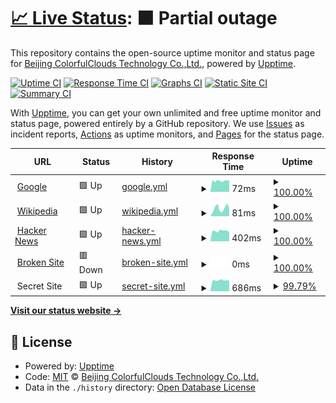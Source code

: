 # [📈 Live Status](https://caiyunapp.github.io/caiyun-weather-service-status): <!--live status--> **🟧 Partial outage**

This repository contains the open-source uptime monitor and status page for [Beijing ColorfulClouds Technology Co.,Ltd.](http://caiyunapp.com), powered by [Upptime](https://github.com/upptime/upptime).

[![Uptime CI](https://github.com/koj-co/upptime/workflows/Uptime%20CI/badge.svg)](https://github.com/koj-co/upptime/actions?query=workflow%3A%22Uptime+CI%22)
[![Response Time CI](https://github.com/koj-co/upptime/workflows/Response%20Time%20CI/badge.svg)](https://github.com/koj-co/upptime/actions?query=workflow%3A%22Response+Time+CI%22)
[![Graphs CI](https://github.com/koj-co/upptime/workflows/Graphs%20CI/badge.svg)](https://github.com/koj-co/upptime/actions?query=workflow%3A%22Graphs+CI%22)
[![Static Site CI](https://github.com/koj-co/upptime/workflows/Static%20Site%20CI/badge.svg)](https://github.com/koj-co/upptime/actions?query=workflow%3A%22Static+Site+CI%22)
[![Summary CI](https://github.com/koj-co/upptime/workflows/Summary%20CI/badge.svg)](https://github.com/koj-co/upptime/actions?query=workflow%3A%22Summary+CI%22)

With [Upptime](https://upptime.js.org), you can get your own unlimited and free uptime monitor and status page, powered entirely by a GitHub repository. We use [Issues](https://github.com/caiyunapp/caiyun-weather-service-status/issues) as incident reports, [Actions](https://github.com/caiyunapp/caiyun-weather-service-status/actions) as uptime monitors, and [Pages](https://caiyunapp.github.io/caiyun-weather-service-status) for the status page.

<!--start: status pages-->
<!-- This summary is generated by Upptime (https://github.com/upptime/upptime) -->
<!-- Do not edit this manually, your changes will be overwritten -->
<!-- prettier-ignore -->
| URL | Status | History | Response Time | Uptime |
| --- | ------ | ------- | ------------- | ------ |
| <img alt="" src="https://favicons.githubusercontent.com/www.google.com" height="13"> [Google](https://www.google.com) | 🟩 Up | [google.yml](https://github.com/caiyunapp/caiyun-weather-service-status/commits/master/history/google.yml) | <details><summary><img alt="Response time graph" src="./graphs/google/response-time-week.png" height="20"> 72ms</summary><br><a href="https://caiyunapp.github.io/caiyun-weather-service-status/history/google"><img alt="Response time 72" src="https://img.shields.io/endpoint?url=https%3A%2F%2Fraw.githubusercontent.com%2Fcaiyunapp%2Fcaiyun-weather-service-status%2Fmaster%2Fapi%2Fgoogle%2Fresponse-time.json"></a><br><a href="https://caiyunapp.github.io/caiyun-weather-service-status/history/google"><img alt="24-hour response time 89" src="https://img.shields.io/endpoint?url=https%3A%2F%2Fraw.githubusercontent.com%2Fcaiyunapp%2Fcaiyun-weather-service-status%2Fmaster%2Fapi%2Fgoogle%2Fresponse-time-day.json"></a><br><a href="https://caiyunapp.github.io/caiyun-weather-service-status/history/google"><img alt="7-day response time 72" src="https://img.shields.io/endpoint?url=https%3A%2F%2Fraw.githubusercontent.com%2Fcaiyunapp%2Fcaiyun-weather-service-status%2Fmaster%2Fapi%2Fgoogle%2Fresponse-time-week.json"></a><br><a href="https://caiyunapp.github.io/caiyun-weather-service-status/history/google"><img alt="30-day response time 72" src="https://img.shields.io/endpoint?url=https%3A%2F%2Fraw.githubusercontent.com%2Fcaiyunapp%2Fcaiyun-weather-service-status%2Fmaster%2Fapi%2Fgoogle%2Fresponse-time-month.json"></a><br><a href="https://caiyunapp.github.io/caiyun-weather-service-status/history/google"><img alt="1-year response time 72" src="https://img.shields.io/endpoint?url=https%3A%2F%2Fraw.githubusercontent.com%2Fcaiyunapp%2Fcaiyun-weather-service-status%2Fmaster%2Fapi%2Fgoogle%2Fresponse-time-year.json"></a></details> | <details><summary><a href="https://caiyunapp.github.io/caiyun-weather-service-status/history/google">100.00%</a></summary><a href="https://caiyunapp.github.io/caiyun-weather-service-status/history/google"><img alt="All-time uptime 100.00%" src="https://img.shields.io/endpoint?url=https%3A%2F%2Fraw.githubusercontent.com%2Fcaiyunapp%2Fcaiyun-weather-service-status%2Fmaster%2Fapi%2Fgoogle%2Fuptime.json"></a><br><a href="https://caiyunapp.github.io/caiyun-weather-service-status/history/google"><img alt="24-hour uptime 100.00%" src="https://img.shields.io/endpoint?url=https%3A%2F%2Fraw.githubusercontent.com%2Fcaiyunapp%2Fcaiyun-weather-service-status%2Fmaster%2Fapi%2Fgoogle%2Fuptime-day.json"></a><br><a href="https://caiyunapp.github.io/caiyun-weather-service-status/history/google"><img alt="7-day uptime 100.00%" src="https://img.shields.io/endpoint?url=https%3A%2F%2Fraw.githubusercontent.com%2Fcaiyunapp%2Fcaiyun-weather-service-status%2Fmaster%2Fapi%2Fgoogle%2Fuptime-week.json"></a><br><a href="https://caiyunapp.github.io/caiyun-weather-service-status/history/google"><img alt="30-day uptime 100.00%" src="https://img.shields.io/endpoint?url=https%3A%2F%2Fraw.githubusercontent.com%2Fcaiyunapp%2Fcaiyun-weather-service-status%2Fmaster%2Fapi%2Fgoogle%2Fuptime-month.json"></a><br><a href="https://caiyunapp.github.io/caiyun-weather-service-status/history/google"><img alt="1-year uptime 100.00%" src="https://img.shields.io/endpoint?url=https%3A%2F%2Fraw.githubusercontent.com%2Fcaiyunapp%2Fcaiyun-weather-service-status%2Fmaster%2Fapi%2Fgoogle%2Fuptime-year.json"></a></details>
| <img alt="" src="https://favicons.githubusercontent.com/en.wikipedia.org" height="13"> [Wikipedia](https://en.wikipedia.org) | 🟩 Up | [wikipedia.yml](https://github.com/caiyunapp/caiyun-weather-service-status/commits/master/history/wikipedia.yml) | <details><summary><img alt="Response time graph" src="./graphs/wikipedia/response-time-week.png" height="20"> 81ms</summary><br><a href="https://caiyunapp.github.io/caiyun-weather-service-status/history/wikipedia"><img alt="Response time 81" src="https://img.shields.io/endpoint?url=https%3A%2F%2Fraw.githubusercontent.com%2Fcaiyunapp%2Fcaiyun-weather-service-status%2Fmaster%2Fapi%2Fwikipedia%2Fresponse-time.json"></a><br><a href="https://caiyunapp.github.io/caiyun-weather-service-status/history/wikipedia"><img alt="24-hour response time 43" src="https://img.shields.io/endpoint?url=https%3A%2F%2Fraw.githubusercontent.com%2Fcaiyunapp%2Fcaiyun-weather-service-status%2Fmaster%2Fapi%2Fwikipedia%2Fresponse-time-day.json"></a><br><a href="https://caiyunapp.github.io/caiyun-weather-service-status/history/wikipedia"><img alt="7-day response time 81" src="https://img.shields.io/endpoint?url=https%3A%2F%2Fraw.githubusercontent.com%2Fcaiyunapp%2Fcaiyun-weather-service-status%2Fmaster%2Fapi%2Fwikipedia%2Fresponse-time-week.json"></a><br><a href="https://caiyunapp.github.io/caiyun-weather-service-status/history/wikipedia"><img alt="30-day response time 81" src="https://img.shields.io/endpoint?url=https%3A%2F%2Fraw.githubusercontent.com%2Fcaiyunapp%2Fcaiyun-weather-service-status%2Fmaster%2Fapi%2Fwikipedia%2Fresponse-time-month.json"></a><br><a href="https://caiyunapp.github.io/caiyun-weather-service-status/history/wikipedia"><img alt="1-year response time 81" src="https://img.shields.io/endpoint?url=https%3A%2F%2Fraw.githubusercontent.com%2Fcaiyunapp%2Fcaiyun-weather-service-status%2Fmaster%2Fapi%2Fwikipedia%2Fresponse-time-year.json"></a></details> | <details><summary><a href="https://caiyunapp.github.io/caiyun-weather-service-status/history/wikipedia">100.00%</a></summary><a href="https://caiyunapp.github.io/caiyun-weather-service-status/history/wikipedia"><img alt="All-time uptime 100.00%" src="https://img.shields.io/endpoint?url=https%3A%2F%2Fraw.githubusercontent.com%2Fcaiyunapp%2Fcaiyun-weather-service-status%2Fmaster%2Fapi%2Fwikipedia%2Fuptime.json"></a><br><a href="https://caiyunapp.github.io/caiyun-weather-service-status/history/wikipedia"><img alt="24-hour uptime 100.00%" src="https://img.shields.io/endpoint?url=https%3A%2F%2Fraw.githubusercontent.com%2Fcaiyunapp%2Fcaiyun-weather-service-status%2Fmaster%2Fapi%2Fwikipedia%2Fuptime-day.json"></a><br><a href="https://caiyunapp.github.io/caiyun-weather-service-status/history/wikipedia"><img alt="7-day uptime 100.00%" src="https://img.shields.io/endpoint?url=https%3A%2F%2Fraw.githubusercontent.com%2Fcaiyunapp%2Fcaiyun-weather-service-status%2Fmaster%2Fapi%2Fwikipedia%2Fuptime-week.json"></a><br><a href="https://caiyunapp.github.io/caiyun-weather-service-status/history/wikipedia"><img alt="30-day uptime 100.00%" src="https://img.shields.io/endpoint?url=https%3A%2F%2Fraw.githubusercontent.com%2Fcaiyunapp%2Fcaiyun-weather-service-status%2Fmaster%2Fapi%2Fwikipedia%2Fuptime-month.json"></a><br><a href="https://caiyunapp.github.io/caiyun-weather-service-status/history/wikipedia"><img alt="1-year uptime 100.00%" src="https://img.shields.io/endpoint?url=https%3A%2F%2Fraw.githubusercontent.com%2Fcaiyunapp%2Fcaiyun-weather-service-status%2Fmaster%2Fapi%2Fwikipedia%2Fuptime-year.json"></a></details>
| <img alt="" src="https://favicons.githubusercontent.com/news.ycombinator.com" height="13"> [Hacker News](https://news.ycombinator.com) | 🟩 Up | [hacker-news.yml](https://github.com/caiyunapp/caiyun-weather-service-status/commits/master/history/hacker-news.yml) | <details><summary><img alt="Response time graph" src="./graphs/hacker-news/response-time-week.png" height="20"> 402ms</summary><br><a href="https://caiyunapp.github.io/caiyun-weather-service-status/history/hacker-news"><img alt="Response time 402" src="https://img.shields.io/endpoint?url=https%3A%2F%2Fraw.githubusercontent.com%2Fcaiyunapp%2Fcaiyun-weather-service-status%2Fmaster%2Fapi%2Fhacker-news%2Fresponse-time.json"></a><br><a href="https://caiyunapp.github.io/caiyun-weather-service-status/history/hacker-news"><img alt="24-hour response time 378" src="https://img.shields.io/endpoint?url=https%3A%2F%2Fraw.githubusercontent.com%2Fcaiyunapp%2Fcaiyun-weather-service-status%2Fmaster%2Fapi%2Fhacker-news%2Fresponse-time-day.json"></a><br><a href="https://caiyunapp.github.io/caiyun-weather-service-status/history/hacker-news"><img alt="7-day response time 402" src="https://img.shields.io/endpoint?url=https%3A%2F%2Fraw.githubusercontent.com%2Fcaiyunapp%2Fcaiyun-weather-service-status%2Fmaster%2Fapi%2Fhacker-news%2Fresponse-time-week.json"></a><br><a href="https://caiyunapp.github.io/caiyun-weather-service-status/history/hacker-news"><img alt="30-day response time 402" src="https://img.shields.io/endpoint?url=https%3A%2F%2Fraw.githubusercontent.com%2Fcaiyunapp%2Fcaiyun-weather-service-status%2Fmaster%2Fapi%2Fhacker-news%2Fresponse-time-month.json"></a><br><a href="https://caiyunapp.github.io/caiyun-weather-service-status/history/hacker-news"><img alt="1-year response time 402" src="https://img.shields.io/endpoint?url=https%3A%2F%2Fraw.githubusercontent.com%2Fcaiyunapp%2Fcaiyun-weather-service-status%2Fmaster%2Fapi%2Fhacker-news%2Fresponse-time-year.json"></a></details> | <details><summary><a href="https://caiyunapp.github.io/caiyun-weather-service-status/history/hacker-news">100.00%</a></summary><a href="https://caiyunapp.github.io/caiyun-weather-service-status/history/hacker-news"><img alt="All-time uptime 100.00%" src="https://img.shields.io/endpoint?url=https%3A%2F%2Fraw.githubusercontent.com%2Fcaiyunapp%2Fcaiyun-weather-service-status%2Fmaster%2Fapi%2Fhacker-news%2Fuptime.json"></a><br><a href="https://caiyunapp.github.io/caiyun-weather-service-status/history/hacker-news"><img alt="24-hour uptime 100.00%" src="https://img.shields.io/endpoint?url=https%3A%2F%2Fraw.githubusercontent.com%2Fcaiyunapp%2Fcaiyun-weather-service-status%2Fmaster%2Fapi%2Fhacker-news%2Fuptime-day.json"></a><br><a href="https://caiyunapp.github.io/caiyun-weather-service-status/history/hacker-news"><img alt="7-day uptime 100.00%" src="https://img.shields.io/endpoint?url=https%3A%2F%2Fraw.githubusercontent.com%2Fcaiyunapp%2Fcaiyun-weather-service-status%2Fmaster%2Fapi%2Fhacker-news%2Fuptime-week.json"></a><br><a href="https://caiyunapp.github.io/caiyun-weather-service-status/history/hacker-news"><img alt="30-day uptime 100.00%" src="https://img.shields.io/endpoint?url=https%3A%2F%2Fraw.githubusercontent.com%2Fcaiyunapp%2Fcaiyun-weather-service-status%2Fmaster%2Fapi%2Fhacker-news%2Fuptime-month.json"></a><br><a href="https://caiyunapp.github.io/caiyun-weather-service-status/history/hacker-news"><img alt="1-year uptime 100.00%" src="https://img.shields.io/endpoint?url=https%3A%2F%2Fraw.githubusercontent.com%2Fcaiyunapp%2Fcaiyun-weather-service-status%2Fmaster%2Fapi%2Fhacker-news%2Fuptime-year.json"></a></details>
| <img alt="" src="https://favicons.githubusercontent.com/thissitedoesnotexist.com" height="13"> [Broken Site](https://thissitedoesnotexist.com) | 🟥 Down | [broken-site.yml](https://github.com/caiyunapp/caiyun-weather-service-status/commits/master/history/broken-site.yml) | <details><summary><img alt="Response time graph" src="./graphs/broken-site/response-time-week.png" height="20"> 0ms</summary><br><a href="https://caiyunapp.github.io/caiyun-weather-service-status/history/broken-site"><img alt="Response time 0" src="https://img.shields.io/endpoint?url=https%3A%2F%2Fraw.githubusercontent.com%2Fcaiyunapp%2Fcaiyun-weather-service-status%2Fmaster%2Fapi%2Fbroken-site%2Fresponse-time.json"></a><br><a href="https://caiyunapp.github.io/caiyun-weather-service-status/history/broken-site"><img alt="24-hour response time 0" src="https://img.shields.io/endpoint?url=https%3A%2F%2Fraw.githubusercontent.com%2Fcaiyunapp%2Fcaiyun-weather-service-status%2Fmaster%2Fapi%2Fbroken-site%2Fresponse-time-day.json"></a><br><a href="https://caiyunapp.github.io/caiyun-weather-service-status/history/broken-site"><img alt="7-day response time 0" src="https://img.shields.io/endpoint?url=https%3A%2F%2Fraw.githubusercontent.com%2Fcaiyunapp%2Fcaiyun-weather-service-status%2Fmaster%2Fapi%2Fbroken-site%2Fresponse-time-week.json"></a><br><a href="https://caiyunapp.github.io/caiyun-weather-service-status/history/broken-site"><img alt="30-day response time 0" src="https://img.shields.io/endpoint?url=https%3A%2F%2Fraw.githubusercontent.com%2Fcaiyunapp%2Fcaiyun-weather-service-status%2Fmaster%2Fapi%2Fbroken-site%2Fresponse-time-month.json"></a><br><a href="https://caiyunapp.github.io/caiyun-weather-service-status/history/broken-site"><img alt="1-year response time 0" src="https://img.shields.io/endpoint?url=https%3A%2F%2Fraw.githubusercontent.com%2Fcaiyunapp%2Fcaiyun-weather-service-status%2Fmaster%2Fapi%2Fbroken-site%2Fresponse-time-year.json"></a></details> | <details><summary><a href="https://caiyunapp.github.io/caiyun-weather-service-status/history/broken-site">100.00%</a></summary><a href="https://caiyunapp.github.io/caiyun-weather-service-status/history/broken-site"><img alt="All-time uptime 100.00%" src="https://img.shields.io/endpoint?url=https%3A%2F%2Fraw.githubusercontent.com%2Fcaiyunapp%2Fcaiyun-weather-service-status%2Fmaster%2Fapi%2Fbroken-site%2Fuptime.json"></a><br><a href="https://caiyunapp.github.io/caiyun-weather-service-status/history/broken-site"><img alt="24-hour uptime 100.00%" src="https://img.shields.io/endpoint?url=https%3A%2F%2Fraw.githubusercontent.com%2Fcaiyunapp%2Fcaiyun-weather-service-status%2Fmaster%2Fapi%2Fbroken-site%2Fuptime-day.json"></a><br><a href="https://caiyunapp.github.io/caiyun-weather-service-status/history/broken-site"><img alt="7-day uptime 100.00%" src="https://img.shields.io/endpoint?url=https%3A%2F%2Fraw.githubusercontent.com%2Fcaiyunapp%2Fcaiyun-weather-service-status%2Fmaster%2Fapi%2Fbroken-site%2Fuptime-week.json"></a><br><a href="https://caiyunapp.github.io/caiyun-weather-service-status/history/broken-site"><img alt="30-day uptime 100.00%" src="https://img.shields.io/endpoint?url=https%3A%2F%2Fraw.githubusercontent.com%2Fcaiyunapp%2Fcaiyun-weather-service-status%2Fmaster%2Fapi%2Fbroken-site%2Fuptime-month.json"></a><br><a href="https://caiyunapp.github.io/caiyun-weather-service-status/history/broken-site"><img alt="1-year uptime 100.00%" src="https://img.shields.io/endpoint?url=https%3A%2F%2Fraw.githubusercontent.com%2Fcaiyunapp%2Fcaiyun-weather-service-status%2Fmaster%2Fapi%2Fbroken-site%2Fuptime-year.json"></a></details>
| <img alt="" src="https://favicons.githubusercontent.com/null" height="13"> Secret Site | 🟩 Up | [secret-site.yml](https://github.com/caiyunapp/caiyun-weather-service-status/commits/master/history/secret-site.yml) | <details><summary><img alt="Response time graph" src="./graphs/secret-site/response-time-week.png" height="20"> 686ms</summary><br><a href="https://caiyunapp.github.io/caiyun-weather-service-status/history/secret-site"><img alt="Response time 686" src="https://img.shields.io/endpoint?url=https%3A%2F%2Fraw.githubusercontent.com%2Fcaiyunapp%2Fcaiyun-weather-service-status%2Fmaster%2Fapi%2Fsecret-site%2Fresponse-time.json"></a><br><a href="https://caiyunapp.github.io/caiyun-weather-service-status/history/secret-site"><img alt="24-hour response time 667" src="https://img.shields.io/endpoint?url=https%3A%2F%2Fraw.githubusercontent.com%2Fcaiyunapp%2Fcaiyun-weather-service-status%2Fmaster%2Fapi%2Fsecret-site%2Fresponse-time-day.json"></a><br><a href="https://caiyunapp.github.io/caiyun-weather-service-status/history/secret-site"><img alt="7-day response time 686" src="https://img.shields.io/endpoint?url=https%3A%2F%2Fraw.githubusercontent.com%2Fcaiyunapp%2Fcaiyun-weather-service-status%2Fmaster%2Fapi%2Fsecret-site%2Fresponse-time-week.json"></a><br><a href="https://caiyunapp.github.io/caiyun-weather-service-status/history/secret-site"><img alt="30-day response time 686" src="https://img.shields.io/endpoint?url=https%3A%2F%2Fraw.githubusercontent.com%2Fcaiyunapp%2Fcaiyun-weather-service-status%2Fmaster%2Fapi%2Fsecret-site%2Fresponse-time-month.json"></a><br><a href="https://caiyunapp.github.io/caiyun-weather-service-status/history/secret-site"><img alt="1-year response time 686" src="https://img.shields.io/endpoint?url=https%3A%2F%2Fraw.githubusercontent.com%2Fcaiyunapp%2Fcaiyun-weather-service-status%2Fmaster%2Fapi%2Fsecret-site%2Fresponse-time-year.json"></a></details> | <details><summary><a href="https://caiyunapp.github.io/caiyun-weather-service-status/history/secret-site">99.79%</a></summary><a href="https://caiyunapp.github.io/caiyun-weather-service-status/history/secret-site"><img alt="All-time uptime 99.99%" src="https://img.shields.io/endpoint?url=https%3A%2F%2Fraw.githubusercontent.com%2Fcaiyunapp%2Fcaiyun-weather-service-status%2Fmaster%2Fapi%2Fsecret-site%2Fuptime.json"></a><br><a href="https://caiyunapp.github.io/caiyun-weather-service-status/history/secret-site"><img alt="24-hour uptime 100.00%" src="https://img.shields.io/endpoint?url=https%3A%2F%2Fraw.githubusercontent.com%2Fcaiyunapp%2Fcaiyun-weather-service-status%2Fmaster%2Fapi%2Fsecret-site%2Fuptime-day.json"></a><br><a href="https://caiyunapp.github.io/caiyun-weather-service-status/history/secret-site"><img alt="7-day uptime 99.79%" src="https://img.shields.io/endpoint?url=https%3A%2F%2Fraw.githubusercontent.com%2Fcaiyunapp%2Fcaiyun-weather-service-status%2Fmaster%2Fapi%2Fsecret-site%2Fuptime-week.json"></a><br><a href="https://caiyunapp.github.io/caiyun-weather-service-status/history/secret-site"><img alt="30-day uptime 99.95%" src="https://img.shields.io/endpoint?url=https%3A%2F%2Fraw.githubusercontent.com%2Fcaiyunapp%2Fcaiyun-weather-service-status%2Fmaster%2Fapi%2Fsecret-site%2Fuptime-month.json"></a><br><a href="https://caiyunapp.github.io/caiyun-weather-service-status/history/secret-site"><img alt="1-year uptime 99.99%" src="https://img.shields.io/endpoint?url=https%3A%2F%2Fraw.githubusercontent.com%2Fcaiyunapp%2Fcaiyun-weather-service-status%2Fmaster%2Fapi%2Fsecret-site%2Fuptime-year.json"></a></details>

<!--end: status pages-->

[**Visit our status website →**](https://caiyunapp.github.io/caiyun-weather-service-status)

## 📄 License

- Powered by: [Upptime](https://github.com/upptime/upptime)
- Code: [MIT](./LICENSE) © [Beijing ColorfulClouds Technology Co.,Ltd.](http://caiyunapp.com)
- Data in the `./history` directory: [Open Database License](https://opendatacommons.org/licenses/odbl/1-0/)
